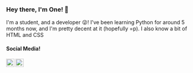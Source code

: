 ### Hey there, I'm One! 👋

I'm a student, and a developer 😜! I've been learning Python for around 5 months now, and I'm pretty decent at it (hopefully =p). I also know a bit of HTML and CSS

#### Social Media!

<img align="left" alt="@wq_one | Twitter" width="22px" src="https://cdn.jsdelivr.net/npm/simple-icons@v3/icons/twitter.svg"/>
<img align="left" alt="one#2914 | Discord" width="22px" src="https://cdn.jsdelivr.net/npm/simple-icons@v3/icons/discord.svg"/> 

<br />




